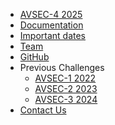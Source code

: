 <!-- _navbar.md -->
* [AVSEC-4 2025](/)
* [Documentation](/docs)
* [Important dates](/important-dates)
* [Team](/team)
* [GitHub](https://github.com/cogmhear/avse_challenge)
* Previous Challenges
    * [AVSEC-1 2022](/avsec1/)
    * [AVSEC-2 2023](/avsec2/)
    * [AVSEC-3 2024](/avsec3/)
* [Contact Us](/contact)
